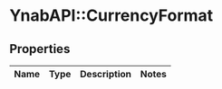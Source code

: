# YnabAPI::CurrencyFormat

## Properties
Name | Type | Description | Notes
------------ | ------------- | ------------- | -------------


